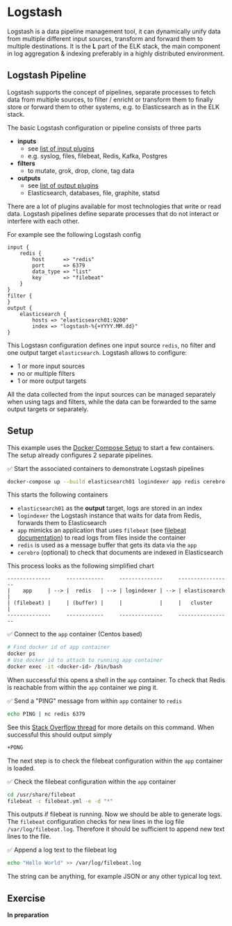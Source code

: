 # Logstash

Logstash is a data pipeline management tool, it can dynamically unify data from multiple different input sources, transform and forward them to multiple destinations.
It is the **L** part of the ELK stack, the main component in log aggregation & indexing preferably in a highly distributed environment.


## Logstash Pipeline

Logstash supports the concept of pipelines, separate processes to fetch data from multiple sources, to filter / enricht or transform them to finally store or forward them to other systems, e.g. to Elasticsearch as in the ELK stack.

The basic Logstash configuration or pipeline consists of three parts

* **inputs**
  * see [list of input plugins](https://www.elastic.co/guide/en/logstash/current/input-plugins.html)
  * e.g. syslog, files, filebeat, Redis, Kafka, Postgres
* **filters**
  * to mutate, grok, drop, clone, tag data
* **outputs**
  * see [list of output plugins](https://www.elastic.co/guide/en/logstash/current/output-plugins.html)
  * Elasticsearch, databases, file, graphite, statsd

There are a lot of plugins available for most technologies that write or read data.
Logstash pipelines define separate processes that do not interact or interfere with each other.

For example see the following Logstash config

```logstash
input {
    redis {
        host      => "redis"
        port      => 6379
        data_type => "list"
        key       => "filebeat"
    }
}
filter {
}
output {
    elasticsearch {
        hosts => "elasticsearch01:9200"
        index => "logstash-%{+YYYY.MM.dd}"
}
```

This Logstasn configuration defines one input source `redis`, no filter and one output target `elasticsearch`. Logstash allows to configure:

* 1 or more input sources
* no or multiple filters
* 1 or more output targets

All the data collected from the input sources can be managed separately when using tags and filters, while the data can be forwarded to the same output targets or separately.


## Setup

This example uses the [Docker Compose Setup](../introduction/setup.md) to start a few containers. The setup already configures 2 separate pipelines.

✅ Start the associated containers to demonstrate Logstash pipelines

```bash
docker-compose up --build elasticsearch01 logindexer app redis cerebro
```

This starts the following containers

* `elasticsearch01` as the **output** target, logs are stored in an index
* `logindexer` the Logstash instance that waits for data from Redis, forwards them to Elasticsearch
* `app` mimicks an application that uses `filebeat` (see [filebeat documentation](https://www.elastic.co/guide/en/beats/filebeat/current/index.html)) to read logs from files inside the container
* `redis` is used as a message buffer that gets its data via the `app`
* `cerebro` (optional) to check that documents are indexed in Elasticsearch

This process looks as the following simplified chart

```
--------------     ------------     --------------     -----------------
|    app     | --> |  redis   | --> | logindexer | --> | elastiscearch |
| (filebeat) |     | (buffer) |     |            |     |   cluster     |
--------------     ------------     --------------     -----------------
```

✅ Connect to the `app` container (Centos based)

```bash
# Find docker id of app container
docker ps
# Use docker id to attach to running app container
docker exec -it <docker-id> /bin/bash
```

When successful this opens a shell in the `app` container. To check that Redis is reachable from within the `app` container we ping it.

✅ Send a "PING" message from within `app` container to `redis`

```bash
echo PING | nc redis 6379
```

See this [Stack Overflow thread](https://stackoverflow.com/questions/33243121/abuse-curl-to-communicate-with-redis) for more details on this command. When successful this should output simply

```bash
+PONG
```

The next step is to check the filebeat configuration within the `app` container is loaded.

✅ Check the filebeat configuration within the `app` container

```bash
cd /usr/share/filebeat
filebeat -c filebeat.yml -e -d "*"
```

This outputs if filebeat is running.
Now we should be able to generate logs. The `filebeat` configuration checks for new lines in the log file `/var/log/filebeat.log`. Therefore it should be sufficient to append new text lines to the file.

✅ Append a log text to the filebeat log

```bash
echo "Hello World" >> /var/log/filebeat.log
```

The string can be anything, for example JSON or any other typical log text.


## Exercise

**In preparation**
